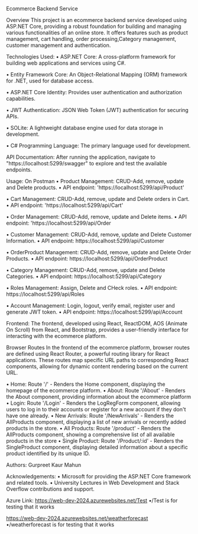 Ecommerce Backend Service


Overview
This project is an ecommerce backend service developed using ASP.NET Core, providing a robust foundation for building and managing various functionalities of an online store.
It offers features such as product management, cart handling, order processing,Category management, customer management and authentication.



Technologies Used:
• ASP.NET Core: A cross-platform framework for building web applications and services using C#.

• Entity Framework Core: An Object-Relational Mapping (ORM) framework for .NET, used for
  database access.
  
• ASP.NET Core Identity: Provides user authentication and authorization capabilities.

• JWT Authentication: JSON Web Token (JWT) authentication for securing APIs.

• SOLite: A lightweight database engine used for data storage in development.

• C# Programming Language: The primary language used for development.



API Documentation:
 After running the application, navigate to
"https://localhost:5299/swagger" to explore and test the available endpoints.



Usage: On Postman
• Product Management: CRUD-Add, remove, update and Delete products.
    • API endpoint: 'https://localhost:5299/api/Product'
    
• Cart Management: CRUD-Add, remove, update and Delete orders in Cart.
  • API endpoint: 'https://localhost:5299/api/Cart'
  
• Order Management: CRUD-Add, remove, update and Delete items.
  • API endpoint: 'https://localhost:5299/api/Order
  
• Customer Management: CRUD-Add, remove, update and Delete Customer Information.
  • API endpoint: https://localhost:5299/api/Customer
  
• OrderProduct Management: CRUD-Add, remove, update and Delete Order Products.
  • API endpoint: https://localhost:5299/api/OrderProduct
  
• Category Management: CRUD-Add, remove, update and Delete Categories.
  • API endpoint: https://localhost:5299/api/Category

• Roles Management: Assign, Delete and CHeck roles.
  • API endpoint: https://localhost:5299/api/Roles
  
• Account Management: Login, logout, verify email, register user and generate JWT token.
  • API endpoint: https://localhost:5299/api/Account

Frontend: The frontend, developed using React, ReactDOM, AOS (Animate On Scroll) from React, and Bootstrap, provides a user-friendly interface for interacting with the ecommerce platform.

Browser Routes
In the frontend of the ecommerce platform, browser routes are defined using React Router, a powerful routing library for React applications. These routes map specific URL paths to corresponding React components, allowing for dynamic content rendering based on the current URL.

• Home: Route '/' - Renders the Home component, displaying the homepage of the ecommerce platform.
• About: Route '/About' - Renders the About component, providing information about the ecommerce platform
• Login: Route '/Login' - Renders the LogRegForm component, allowing users to log in to their accounts or register for a new account if they don't have one already.
• New Arrivals: Route '/NewArrivals' - Renders the AllProducts component, displaying a list of new arrivals or recently added products in the store. 
• All Products: Route '/product' - Renders the AllProducts component, showing a comprehensive list of all available products in the store
• Single Product: Route '/Product/:id' - Renders the SingleProduct component, displaying detailed information about a specific product identified by its unique ID.

Authors:
Gurpreet Kaur Mahun

Acknowledgements:
• Microsoft for providing the ASP.NET Core framework and related tools.
• University Lectures in Web Development and Stack Overflow contributions and support.

Azure Link: 
https://web-dev-2024.azurewebsites.net/Test 
•/Test is for testing that it works

https://web-dev-2024.azurewebsites.net/weatherforecast
•/weatherforecast is for testing that it works


